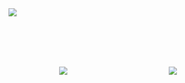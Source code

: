 

<div >
<img align="center" src="https://media4.giphy.com/media/pg5IBLw1nHKANuVRlF/200w.webp"></img>
</div>


 <img align="left"  style="margin:100;padding:0" href="https://github.com/anuraghazra/github-readme-stats" src="https://github-readme-stats.vercel.app/api/top-langs/?username=zqadiri&layout=compact&theme=dark&show_icons=true" />

 <img align="left"  style="margin:100;padding:0" href="https://github.com/anuraghazra/convoychat" src="https://github-readme-stats.vercel.app/api?username=zqadiri&theme=dark&show_icons=true" />



  

